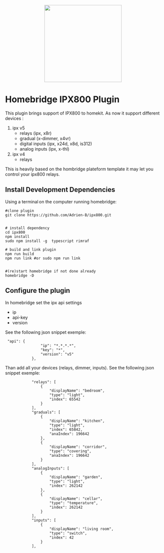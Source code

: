 
<p align="center">

<!-- <img src="https://github.com/homebridge/branding/raw/master/logos/homebridge-wordmark-logo-vertical.png" width="150"> -->
<img src="http://sarakha63-domotique.fr/wp-content/uploads/2018/03/IPX_800_LE_CHOIX_2.jpg" width="250">

</p>


# Homebridge IPX800 Plugin

This plugin brings support of IPX800 to homekit.
As now it support different devices :
1. ipx v5
    * relays (ipx, x8r)
    * gradual (x-dimmer, x4vr)
    * digital inputs (ipx, x24d, x8d, is312)
    * analog inputs (ipx, x-thl)
2. ipx v4
    * relays


This is heavily based on the hombridge plateform template it may let you control your ipx800 relays.



## Install Development Dependencies

Using a terminal on the computer running homebridge:

```
#clone plugin
git clone https://github.com/Adrien-B/ipx800.git


# install dependency
cd ipx800
npm install
sudo npm install -g  typescript rimraf

# build and link plugin
npm run build 
npm run link #or sudo npm run link


#(re)start homebridge if not done already
homebridge -D
```


## Configure the plugin

In homebridge set the ipx api settings
* ip
* api-key
* version

See the following json snippet exemple: 
```
 "api": {
                "ip": "*.*.*.*",
                "key": "*",
                "version": "v5"
            },

```

Than add all your devices (relays, dimmer, inputs).
See the following json snippet exemple: 
```
            "relays": [
                {
                    "displayName": "bedroom",
                    "type": "light",
                    "index": 65542
                }
            ],
            "graduals": [
                {
                    "displayName": "kitchen",
                    "type": "light",
                    "index": 65842,
                    "anaIndex": 196642
                },
                {
                    "displayName": "corridor",
                    "type": "covering",
                    "anaIndex": 196642
                }
            ],
            "analogInputs": [
                {
                    "displayName": "garden",
                    "type": "light",
                    "index": 262142
                },
                {
                    "displayName": "cellar",
                    "type": "temperature",
                    "index": 262142
                }
            ],
            "inputs": [
                {
                    "displayName": "living room",
                    "type": "switch",
                    "index": 42
                }
            ],
```